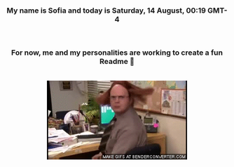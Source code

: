 


<div align="center">
<h3 >My name is Sofia and today is Saturday, 14 August, 00:19 GMT-4</h3><br>
<h3 >For now, me and my personalities are working to create a fun Readme 👋
</h3><br>
<img src='img/dwight.gif' alt='working...'/>
</div>
